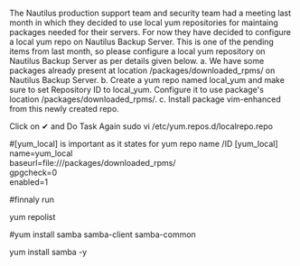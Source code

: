 The Nautilus production support team and security team had a meeting last month in which they decided to use local yum repositories for maintaing packages needed for their servers. For now they have decided to configure a local yum repo on Nautilus Backup Server. This is one of the pending items from last month, so please configure a local yum repository on Nautilus Backup Server as per details given below.
a. We have some packages already present at location /packages/downloaded_rpms/ on Nautilus Backup Server.
b. Create a yum repo named local_yum and make sure to set Repository ID to local_yum. Configure it to use package's location /packages/downloaded_rpms/.
c. Install package vim-enhanced from this newly created repo.

Click on ✔ and Do Task Again
sudo vi /etc/yum.repos.d/localrepo.repo

#[yum_local] is important as it states for yum repo name /ID
[yum_local]                                                                                                           
name=yum_local                                                                                     
baseurl=file:///packages/downloaded_rpms/                                                      
gpgcheck=0                                                                                                         
enabled=1

#finnaly run

yum repolist

#yum install samba samba-client samba-common

yum install samba -y
